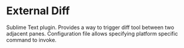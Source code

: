 External Diff
=============

Sublime Text plugin. Provides a way to trigger diff tool between two adjacent panes. Configuration file allows specifying platform specific command to invoke.
